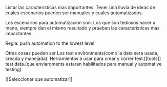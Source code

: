 Listar las caracteristicas mas importantes.
Tener una lluvia de ideas de cuales escenarios pueden ser manuales y cuales automatizados.

Los escenarios para automatizacion son:
Los que son tediosos hacer a mano, siempre dan el mismo resultado y prueban las caracteristicas mas impactantes.

Regla: push automation to the lowest level

Otras cosas pueden ser
Los test environments(como la data sera usada, creada y manejada).
Herramientas a usar para crear y correr test.[[tools]]
test data.(que enviaroments estaran habilitados para manual y automative testing)

[[Seleccionar que automatizar]]